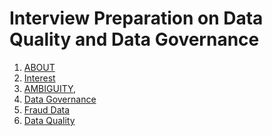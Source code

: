 # Interview Preparation on Data Quality and Data Governance

1) [ABOUT](https://github.com/bathai420/interview_data_quality/blob/main/About/README.md)
2) [Interest](https://github.com/bathai420/interview_data_quality/blob/main/Interest/README.md)
3) [AMBIGUITY](https://github.com/bathai420/interview_data_quality/blob/main/Ambiguity/README.md),
4) [Data Governance](https://github.com/bathai420/interview_data_quality/blob/main/DataGovernance/README.md)
5) [Fraud Data](https://github.com/bathai420/interview_data_quality/blob/main/FraudData/README.md) 
6) [Data Quality](https://github.com/bathai420/interview_data_quality/blob/main/DataQuality/README.md)